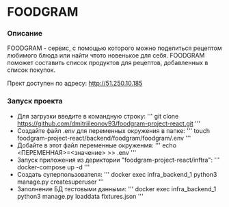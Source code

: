 # FOODGRAM

### Описание
FOODGRAM - сервис, с помощью которого можно поделиться рецептом любимого блюда или найти чтото новенькое для себя.
FOODGRAM поможет составить список продуктов для рецептов, добавленных в список покупок.

Прект доступен по адресу: http://51.250.10.185

### Запуск проекта
- Для загрузки введите в командную строку:
'''
git clone https://github.com/dmitriileonov93/foodgram-project-react.git
'''
- Создайте файл .env для переменных окружения в папке:
'''
touch foodgram-project-react/backend/foodgram/foodgram/.env
'''
- Добайте в этот файл переменные окруженмя:
'''
echo <ПЕРЕМЕННАЯ>=<значение> >> .env
'''
- Запуск приложения из дериктории "foodgram-project-react/inftra":
'''
docker-compose up -d
'''
- Создать суперпользователя:
'''
docker exec infra_backend_1 python3 manage.py createsuperuser
'''
- Заполнение БД тестовыми данными:
'''
docker exec infra_backend_1 python3 manage.py loaddata fixtures.json
'''
